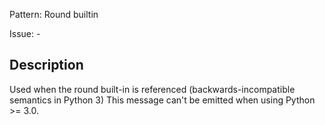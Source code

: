 Pattern: Round builtin

Issue: -

## Description

Used when the round built-in is referenced (backwards-incompatible semantics in Python 3) This message can't be emitted when using Python >= 3.0.